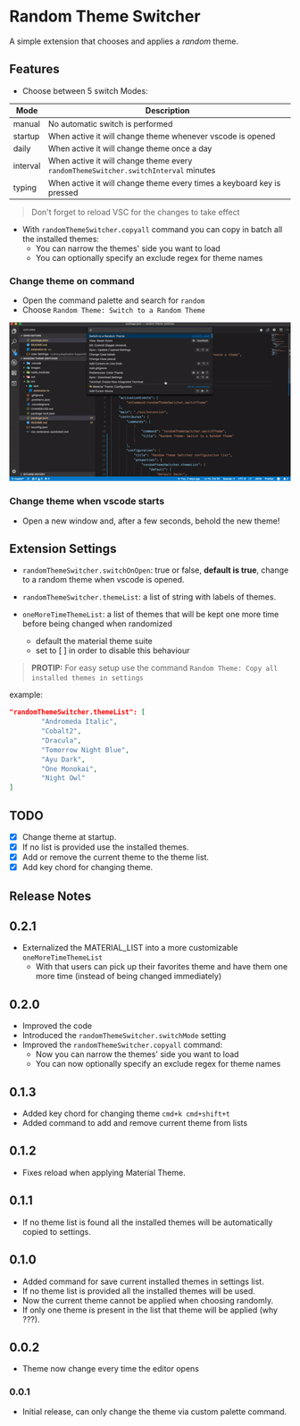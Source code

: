 # Random Theme Switcher

A simple extension that chooses and applies a *random* theme.

## Features

* Choose between 5 switch Modes:

| Mode     | Description                                                                         |
| -------- | ----------------------------------------------------------------------------------- |
| manual   | No automatic switch is performed                                                    |
| startup  | When active it will change theme whenever vscode is opened                          |
| daily    | When active it will change theme once a day                                         |
| interval | When active it will change theme every `randomThemeSwitcher.switchInterval` minutes |
| typing   | When active it will change theme every times a keyboard key is pressed              |

> Don't forget to reload VSC for the changes to take effect

* With `randomThemeSwitcher.copyall` command you can copy in batch all the installed themes:
  * You can narrow the themes' side you want to load
  * You can optionally specify an exclude regex for theme names

### Change theme on command

- Open the command palette and search for `random`
- Choose `Random Theme: Switch to a Random Theme`

![Change the current Theme](media/rts.gif)

### Change theme when vscode starts

- Open a new window and, after a few seconds, behold the new theme!

## Extension Settings

- `randomThemeSwitcher.switchOnOpen`: true or false, __default is true__, change to a random theme when vscode is opened.

- `randomThemeSwitcher.themeList`: a list of string with labels of themes.

- `oneMoreTimeThemeList`: a list of themes that will be kept one more time before being changed when randomized
  - default the material theme suite
  - set to [ ] in order to disable this behaviour

> __PROTIP:__ For easy setup use the command `Random Theme: Copy all installed themes in settings`

example:

```json
"randomThemeSwitcher.themeList": [
        "Andromeda Italic",
        "Cobalt2",
        "Dracula",
        "Tomorrow Night Blue",
        "Ayu Dark",
        "One Monokai",
        "Night Owl"
]
```

## TODO

- [x] Change theme at startup.
- [x] If no list is provided use the installed themes.
- [x] Add or remove the current theme to the theme list.
- [x] Add key chord for changing theme.

## Release Notes

## 0.2.1

- Externalized the MATERIAL_LIST into a more customizable `oneMoreTimeThemeList`
  - With that users can pick up their favorites theme and have them one more time (instead of being changed immediately) 

## 0.2.0

- Improved the code
- Introduced the `randomThemeSwitcher.switchMode` setting
- Improved the `randomThemeSwitcher.copyall` command:
  - Now you can narrow the themes' side you want to load
  - You can now optionally specify an exclude regex for theme names 

## 0.1.3

- Added key chord for changing theme `cmd+k cmd+shift+t`
- Added command to add and remove current theme from lists

## 0.1.2

- Fixes reload when applying Material Theme.

## 0.1.1

- If no theme list is found all the installed themes will be automatically copied to settings.

## 0.1.0

- Added command for save current installed themes in settings list.
- If no theme list is provided all the installed themes will be used.
- Now the current theme cannot be applied when choosing randomly.
- If only one theme is present in the list that theme will be applied (why ???).

## 0.0.2

- Theme now change every time the editor opens

### 0.0.1

- Initial release, can only change the theme via custom palette command.
